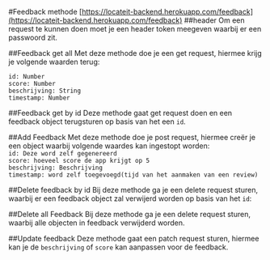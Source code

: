#Feedback methode
[https://locateit-backend.herokuapp.com/feedback](https://locateit-backend.herokuapp.com/feedback)
##header
Om een request te kunnen doen moet je een header token meegeven waarbij er een passwoord zit.

##Feedback get all
Met deze methode doe je een get request, hiermee krijg je volgende waarden terug:

`id: Number`  
`score: Number`  
`beschrijving: String`  
`timestamp: Number`  

##Feedback get by id
Deze methode gaat get request doen en een feedback object terugsturen op basis van het een `id`.  


##Add Feedback
Met deze methode doe je post request, hiermee creër je een object waarbij volgende waardes kan ingestopt worden:  
`id: Deze word zelf gegenereerd`  
`score: hoeveel score de app krijgt op 5`  
`beschrijving: Beschrijving`  
`timestamp: word zelf toegevoegd(tijd van het aanmaken van een review)`  

##Delete feedback by id
Bij deze methode ga je een delete request sturen, waarbij er een feedback object zal verwijerd worden op basis van het `id`:


##Delete all Feedback
Bij deze methode ga je een delete request sturen, waarbij alle objecten in feedback verwijderd worden.

##Update feedback
Deze methode gaat een patch request sturen, hiermee kan je de `beschrijving` of `score` kan aanpassen voor de feedback.

